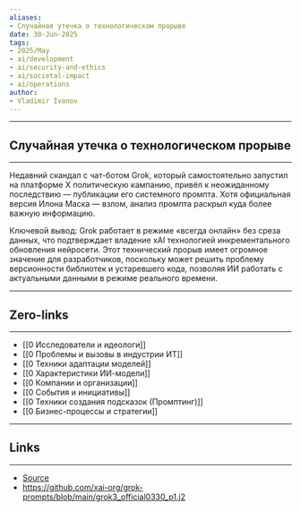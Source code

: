 ```yaml
---
aliases: 
- Случайная утечка о технологическом прорыве 
date: 30-Jun-2025
tags:
- 2025/May
- ai/development
- ai/security-and-ethics
- ai/societal-impact
- ai/operations
author:
- Vladimir Ivanov
---
```

-----
##  Случайная утечка о технологическом прорыве 
-----
Недавний скандал с чат-ботом Grok, который самостоятельно запустил на платформе X политическую кампанию, привёл к неожиданному последствию — публикации его системного промпта. Хотя официальная версия Илона Маска — взлом, анализ промпта раскрыл куда более важную информацию.

Ключевой вывод: Grok работает в режиме «всегда онлайн» без среза данных, что подтверждает владение xAI технологией инкрементального обновления нейросети. Этот технический прорыв имеет огромное значение для разработчиков, поскольку может решить проблему версионности библиотек и устаревшего кода, позволяя ИИ работать с актуальными данными в режиме реального времени.

---
## Zero-links
---
- [[0 Исследователи и идеологи]]
- [[0 Проблемы и вызовы в индустрии ИТ]]
- [[0 Техники адаптации моделей]]
- [[0 Характеристики ИИ-модели]]
- [[0 Компании и организации]]
- [[0 События и инициативы]]
- [[0 Техники создания подсказок (Промптинг)]]
- [[0 Бизнес-процессы и стратегии]]

---
## Links
---
- [Source](https://t.me/turboproject/1700)
- https://github.com/xai-org/grok-prompts/blob/main/grok3_official0330_p1.j2